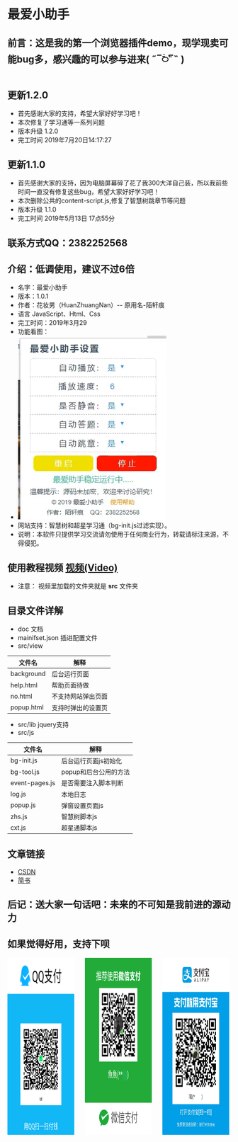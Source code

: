 # 最爱小助手

## 前言：这是我的第一个浏览器插件demo，现学现卖可能bug多，感兴趣的可以参与进来( ˶‾᷄࿀‾᷅˵ )

## 更新1.2.0

+ 首先感谢大家的支持，希望大家好好学习吧！
+ 本次修复了学习通等一系列问题
+ 版本升级 1.2.0
+ 完工时间 2019年7月20日14:17:27

## 更新1.1.0

+ 首先感谢大家的支持，因为电脑屏幕碎了花了我300大洋自己装，所以我前些时间一直没有修复这些bug，希望大家好好学习吧！
+ 本次删除公共的content-script.js,修复了智慧树跳章节等问题
+ 版本升级 1.1.0
+ 完工时间 2019年5月13日 17点55分

## 联系方式QQ：2382252568

## 介绍：低调使用，建议不过6倍

+ 名字：最爱小助手
+ 版本：1.0.1
+ 作者：花妆男（HuanZhuangNan）-- 原用名-陌轩痕
+ 语言 JavaScript、Html、Css
+ 完工时间：2019年3月29
+ 功能看图：
+ ![功能展示](./img/zs.png)
+ 网站支持：智慧树和超星学习通（bg-init.js过滤实现）。
+ 说明：本软件只提供学习交流请勿使用于任何商业行为，转载请标注来源，不得侵犯。

## 使用教程视频 [视频(Video)](./jc.mp4)

+ 注意： 视频里加载的文件夹就是 <b>src</b> 文件夹

## 目录文件详解

+ doc 文档
+ mainifset.json  插进配置文件
+ src/view
  
| 文件名 | 解释 |
|--|--|
| background | 后台运行页面|
| help.html|帮助页面待做 |
|no.html | 不支持网站弹出页面 |
| popup.html | 支持时弹出的设置页 |
  
+ src/lib  jquery支持
+ src/js

| 文件名 |解释 |
|--|--|
| bg-init.js | 后台运行页面js初始化|
| bg-tool.js|popup和后台公用的方法 |
| event-pages.js | 是否需要注入脚本判断 |
| log.js | 本地日志 |
| popup.js | 弹窗设置页面js |
| zhs.js | 智慧树脚本js |
| cxt.js | 超星通脚本js |

## 文章链接

+ [CSDN](https://blog.csdn.net/weixin_43596929/article/details/89044160)
+ [简书](https://www.jianshu.com/p/6eb913194c2c)

## 后记：送大家一句话吧：未来的不可知是我前进的源动力

## 如果觉得好用，支持下呗

<div style="float:left;">
    <img alt="QQ"  src="./img/qq.png" width="30%" height="400px" style="margin-right:20px;">
    <img alt="微信" src="./img/wexin.png" width="30%" height="400px" style="margin-right:20px;" >
    <img alt="支付宝" src="./img/zfb.jpg" width="30%" height="400px" >
</div>
